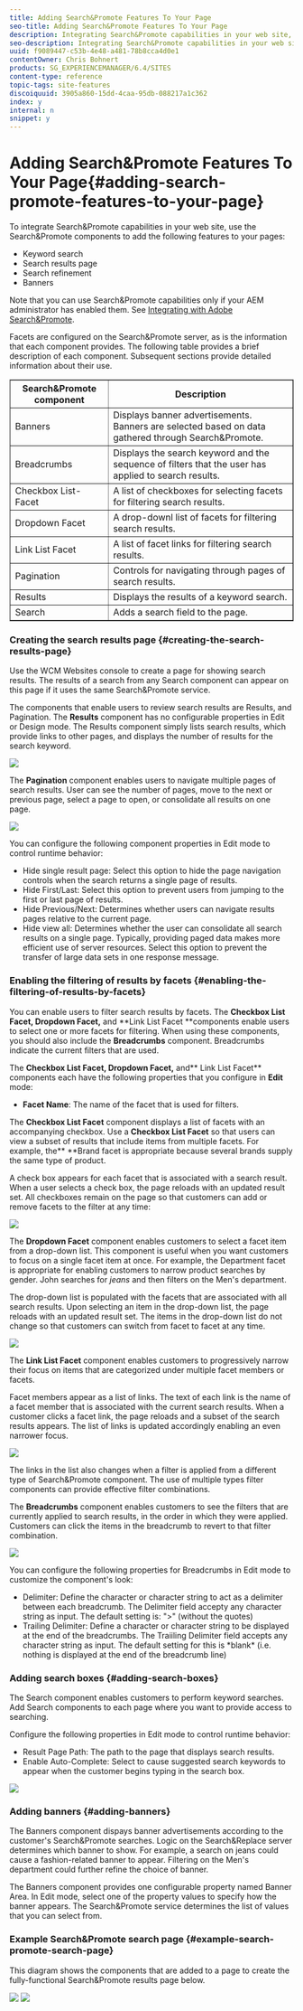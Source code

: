 ```yaml
---
title: Adding Search&Promote Features To Your Page
seo-title: Adding Search&Promote Features To Your Page
description: Integrating Search&Promote capabilities in your web site, you can use the Search&Promote components to add features to your pages such as keyword search, search results page search refinement, and banners.
seo-description: Integrating Search&Promote capabilities in your web site, you can use the Search&Promote components to add features to your pages such as keyword search, search results page search refinement, and banners.
uuid: f9089447-c53b-4e48-a481-78b8cca4d0e1
contentOwner: Chris Bohnert
products: SG_EXPERIENCEMANAGER/6.4/SITES
content-type: reference
topic-tags: site-features
discoiquuid: 3905a860-15dd-4caa-95db-088217a1c362
index: y
internal: n
snippet: y
---
```


# Adding Search&Promote Features To Your Page{#adding-search-promote-features-to-your-page}

To integrate Search&Promote capabilities in your web site, use the Search&Promote components to add the following features to your pages:

* Keyword search  
* Search results page
* Search refinement
* Banners

Note that you can use Search&Promote capabilities only if your AEM administrator has enabled them. See [Integrating with Adobe Search&Promote](../../../sites/administering/using/search-and-promote.md).

Facets are configured on the Search&Promote server, as is the information that each component provides. The following table provides a brief description of each component. Subsequent sections provide detailed information about their use.

<table border="1" cellpadding="1" cellspacing="0" width="100%"> 
 <tbody> 
  <tr> 
   <th>Search&amp;Promote component</th> 
   <th>Description</th> 
  </tr> 
  <tr> 
   <td>Banners</td> 
   <td>Displays banner advertisements. Banners are selected based on data gathered through Search&amp;Promote.<br /> </td> 
  </tr> 
  <tr> 
   <td>Breadcrumbs</td> 
   <td>Displays the search keyword and the sequence of filters that the user has applied to search results.</td> 
  </tr> 
  <tr> 
   <td>Checkbox List-Facet</td> 
   <td>A list of checkboxes for selecting facets for filtering search results.</td> 
  </tr> 
  <tr> 
   <td>Dropdown Facet</td> 
   <td>A drop-downl list of facets for filtering search results.</td> 
  </tr> 
  <tr> 
   <td>Link List Facet</td> 
   <td>A list of facet links for filtering search results.</td> 
  </tr> 
  <tr> 
   <td>Pagination</td> 
   <td>Controls for navigating through pages of search results.</td> 
  </tr> 
  <tr> 
   <td>Results</td> 
   <td>Displays the results of a keyword search.</td> 
  </tr> 
  <tr> 
   <td>Search</td> 
   <td>Adds a search field to the page.</td> 
  </tr> 
 </tbody> 
</table>

### Creating the search results page {#creating-the-search-results-page}

Use the WCM Websites console to create a page for showing search results. The results of a search from any Search component can appear on this page if it uses the same Search&Promote service.

The components that enable users to review search results are Results, and Pagination. The **Results** component has no configurable properties in Edit or Design mode. The Results component simply lists search results, which provide links to other pages, and displays the number of results for the search keyword.

![](assets/srchresultscomp.png)

The **Pagination** component enables users to navigate multiple pages of search results. User can see the number of pages, move to the next or previous page, select a page to open, or consolidate all results on one page.

![](assets/srchpagination.png)

You can configure the following component properties in Edit mode to control runtime behavior:

* Hide single result page: Select this option to hide the page navigation controls when the search returns a single page of results.  
* Hide First/Last: Select this option to prevent users from jumping to the first or last page of results.  
* Hide Previous/Next: Determines whether users can navigate results pages relative to the current page.  
* Hide view all: Determines whether the user can consolidate all search results on a single page. Typically, providing paged data makes more efficient use of server resources. Select this option to prevent the transfer of large data sets in one response message.

### Enabling the filtering of results by facets {#enabling-the-filtering-of-results-by-facets}

You can enable users to filter search results by facets. The **Checkbox List Facet, Dropdown Facet,** and **Link List Facet **components enable users to select one or more facets for filtering. When using these components, you should also include the **Breadcrumbs** component. Breadcrumbs indicate the current filters that are used.

The **Checkbox List Facet, Dropdown Facet,** and** Link List Facet** components each have the following properties that you configure in **Edit** mode:

* **Facet Name**: The name of the facet that is used for filters.

The **Checkbox List Facet** component displays a list of facets with an accompanying checkbox. Use a **Checkbox List Facet** so that users can view a subset of results that include items from multiple facets. For example, the** **Brand facet is appropriate because several brands supply the same type of product.

A check box appears for each facet that is associated with a search result. When a user selects a check box, the page reloads with an updated result set. All checkboxes remain on the page so that customers can add or remove facets to the filter at any time:

![](assets/sandpcheckboxcomp.png)

The **Dropdown Facet** component enables customers to select a facet item from a drop-down list. This component is useful when you want customers to focus on a single facet item at once. For example, the Department facet is appropriate for enabling customers to narrow product searches by gender. John searches for *jeans* and then filters on the Men's department.

The drop-down list is populated with the facets that are associated with all search results. Upon selecting an item in the drop-down list, the page reloads with an updated result set. The items in the drop-down list do not change so that customers can switch from facet to facet at any time.

![](assets/sandpdropdowndepartment.png)

The **Link List Facet** component enables customers to progressively narrow their focus on items that are categorized under multiple facet members or facets.

Facet members appear as a list of links. The text of each link is the name of a facet member that is associated with the current search results. When a customer clicks a facet link, the page reloads and a subset of the search results appears. The list of links is updated accordingly enabling an even narrower focus. 

![](assets/sandplinklistcomp.png)

The links in the list also changes when a filter is applied from a different type of Search&Promote component. The use of multiple types filter components can provide effective filter combinations.

The **Breadcrumbs** component enables customers to see the filters that are currently applied to search results, in the order in which they were applied. Customers can click the items in the breadcrumb to revert to that filter combination. 

![](assets/sandpbreadcrumbcomp.png)

You can configure the following properties for Breadcrumbs in Edit mode to customize the component's look:

* Delimiter: Define the character or character string to act as a delimiter between each breadcrumb. The Delimiter field accepty any character string as input. The default setting is: "&gt;" (without the quotes)
* Trailing Delimiter: Define a character or character string to be displayed at the end of the breadcrumbs. The Traiiling Delimiter field accepts any character string as input. The default setting for this is &#42;blank&#42; (i.e. nothing is displayed at the end of the breadcrumb line)

### Adding search boxes {#adding-search-boxes}

The Search component enables customers to perform keyword searches. Add Search components to each page where you want to provide access to searching.

Configure the following properties in Edit mode to control runtime behavior:

* Result Page Path: The path to the page that displays search results.  
* Enable Auto-Complete: Select to cause suggested search keywords to appear when the customer begins typing in the search box.

![](assets/sandpsearchcomp.png) 

### Adding banners {#adding-banners}

The Banners component dispays banner advertisements according to the customer's Search&Promote searches. Logic on the Search&Replace server determines which banner to show. For example, a search on jeans could cause a fashion-related banner to appear. Filtering on the Men's department could further refine the choice of banner.

The Banners component provides one configurable property named Banner Area. In Edit mode, select one of the property values to specify how the banner appears. The Search&Promote service determines the list of values that you can select from.

### Example Search&Promote search page {#example-search-promote-search-page}

This diagram shows the components that are added to a page to create the fully-functional Search&Promote results page below.

![](assets/1328213789109.png) ![](assets/sandppageexample.png)

